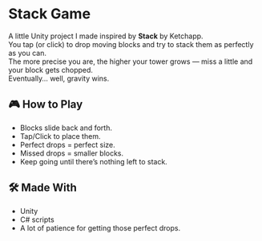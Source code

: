# Stack Game

A little Unity project I made inspired by **Stack** by Ketchapp.  
You tap (or click) to drop moving blocks and try to stack them as perfectly as you can.  
The more precise you are, the higher your tower grows — miss a little and your block gets chopped.  
Eventually… well, gravity wins.

## 🎮 How to Play
- Blocks slide back and forth.
- Tap/Click to place them.
- Perfect drops = perfect size.
- Missed drops = smaller blocks.
- Keep going until there’s nothing left to stack.

## 🛠 Made With
- Unity
- C# scripts
- A lot of patience for getting those perfect drops.
